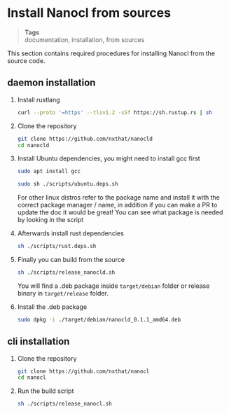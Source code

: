 <h1 id="nxtmdoc-meta-title">Install Nanocl from sources</h1>

<blockquote class="tags">
 <strong>Tags</strong>
 </br>
 <span id="nxtmdoc-meta-keywords">
  documentation, installation, from sources
 </span>
</blockquote>

<p id="nxtmdoc-meta-description">
This section contains required procedures for installing Nanocl from the source code.
</p>

<h2>daemon installation</h2> 

1.  Install rustlang

    ```sh
    curl --proto '=https' --tlsv1.2 -sSf https://sh.rustup.rs | sh
    ```

2.  Clone the repository

    ```sh
    git clone https://github.com/nxthat/nanocld 
    cd nanocld
    ```

3.  Install Ubuntu dependencies, you might need to install gcc first

    ```sh
    sudo apt install gcc
    ```

    ```sh
    sudo sh ./scripts/ubuntu.deps.sh
    ```

    For other linux distros refer to the package name and install it with the
    correct package manager / name, in addition if you can make a PR to update the doc it
    would be great! You can see what package is needed by looking in the script


4.  Afterwards install rust dependencies
   
    ```sh
    sh ./scripts/rust.deps.sh
    ```

5.  Finally you can build from the source

    ```sh
    sh ./scripts/release_nanocld.sh
    ```

    You will find a .deb package inside `target/debian` folder or release binary in
    `target/release` folder.
    
6.  Install the .deb package 
 
    ```sh
    sudo dpkg -i ./target/debian/nanocld_0.1.1_amd64.deb
    ```
<h2>cli installation</h2>

1.  Clone the repository 

    ```sh
    git clone https://github.com/nxthat/nanocl
    cd nanocl
    ```
2.  Run the build script
    ```sh
    sh ./scripts/release_nanocl.sh
    ```



